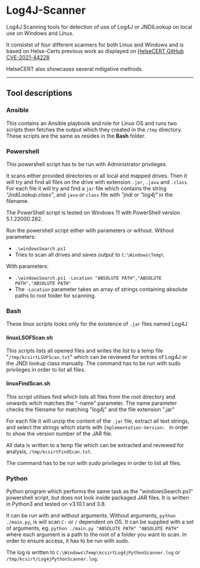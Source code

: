 # Log4J-Scanner
Log4J Scanning tools for detection of use of Log4J or JNDILookup on local use on Windows and Linux.

It consistst of four different scanners for both Linux and Windows and is based on Helse-Certs previous work as displayed on 
[HelseCERT GitHub CVE-2021-44228](https://github.com/helsecert/CVE-2021-44228)

HelseCERT also showcases several mitigative methods. 

--------

## Tool descriptions
### Ansible
This contains an Ansible playbook and role for Linux OS and runs two scripts then fetches the output which they created in the `/tmp` directory.
These scripts are the same as resides in the **Bash** folder.



### Powershell
This powershell script has to be run with Administrator privileges. 

It scans either provided directories or all local and mapped drives.  Then it will try and find all files on the drive with extension `.jar`, `.java` and `.class`.  For each file it will try and find a `jar` file which contains the string *"JndiLookup.class"*, and `java` or `class` file with *"jndi* or *"log4j"* in the filename.

The PowerShell script is tested on Windows 11 with PowerShell version 5.1.22000.282.

Run the powershell script either with parameters or without.
Without parameters:
- `.\windowsSearch.ps1`
- Tries to scan all drives and saves output to `C:\Windows\Temp\`

With parameters:
- `.\windowsSearch.ps1 -Location "ABSOLUTE PATH","ABSOLUTE PATH","ABSOLUTE PATH"`
- The `-Location` parameter takes an array of strings containing absolute paths to root folder for scanning.



### Bash
These linux scripts looks only for the existence of `.jar` files named Log4J

#### linuxLSOFScan.sh
This scripts lists all opened files and writes the list to a temp file "`/tmp/kcsirtLSOFScan.txt`" which can be reviewed for entries of Log4J or the JNDI lookup class manually.
The command has to be run with sudo privileges in order to list all files.

#### linuxFindScan.sh
This script utilises find which lists all files from the root directory and onwards witch matches the "-name" parameter.
The name parameter checks the filename for matching "log4j" and the file extension ".jar"

For each file it will unzip the content of the `.jar` file, extract all text strings, and select the strings which starts with `Implementation-Version: ` in order to show the version number of the JAR file.

All data is written to a temp file which can be extracted and reviewed for analysis, `/tmp/kcsirtFindScan.txt`.

The command has to be run with sudo privileges in order to list all files.




### Python
Python program which performs the same task as the "windowsSearch.ps1" powershell script, but does not look inside packaged JAR files. It is written in Python3 and tested on v3.10.1 and 3.8.

It can be run with and without arguments.  Without arguments, `python ./main.py`, is will scan `C:` or `/` dependent on OS.
It can be supplied with a set of arguments, eg. `python ./main.py "ABSOLUTE PATH" "ABSOLUTE PATH"` where each argument is a path to the root of a folder you want to scan.  In order to ensure access, it has to be run with sudo.

The log is written to `C:\Windows\Temp\kcsirtLog4jPythonScanner.log` or `/tmp/kcsirt/Log4jPythonScanner.log`.
